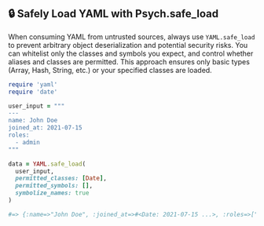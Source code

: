 ## 🔒 Safely Load YAML with Psych.safe_load

When consuming YAML from untrusted sources, always use `YAML.safe_load` to prevent arbitrary object deserialization and potential security risks. You can whitelist only the classes and symbols you expect, and control whether aliases and classes are permitted. This approach ensures only basic types (Array, Hash, String, etc.) or your specified classes are loaded.

```ruby
require 'yaml'
require 'date'

user_input = """
---
name: John Doe
joined_at: 2021-07-15
roles:
  - admin
"""

data = YAML.safe_load(
  user_input,
  permitted_classes: [Date],
  permitted_symbols: [],
  symbolize_names: true
)

#=> {:name=>"John Doe", :joined_at=>#<Date: 2021-07-15 ...>, :roles=>["admin"]}
```